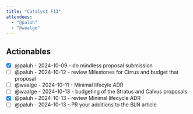 ```yaml
---
title: "Catalyst F13"
attendees:
  - "@paluh"
  - "@waalge"
---
```


## Actionables

- [x] @paluh - 2024-10-09 - do mindless proposal submission
- [ ] @paluh - 2024-10-12 - review Milestones for Cirrus and budget that
      proposal
- [ ] @waalge - 2024-10-11 - Minimal lifecyle ADR
- [ ] @waalge - 2024-10-13 - budgeting of the Stratus and Calvus proposals
- [x] @paluh - 2024-10-13 - review Minimal lifecycle ADR
- [ ] @paluh - 2024-10-13 - PR your additions to the BLN article
